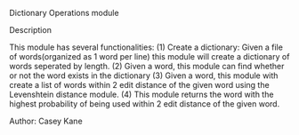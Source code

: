 Dictionary Operations module

Description

This module has several functionalities:
(1) Create a dictionary: Given a file of words(organized as 1 word per line) this module will create a dictionary of words seperated by length.
(2) Given a word, this module can find whether or not the word exists in the dictionary
(3) Given a word, this module with create a list of words within 2 edit distance of the given word using the Levenshtein distance module.
(4) This module returns the word with the highest probability of being used within 2 edit distance of the given word.

Author: Casey Kane
